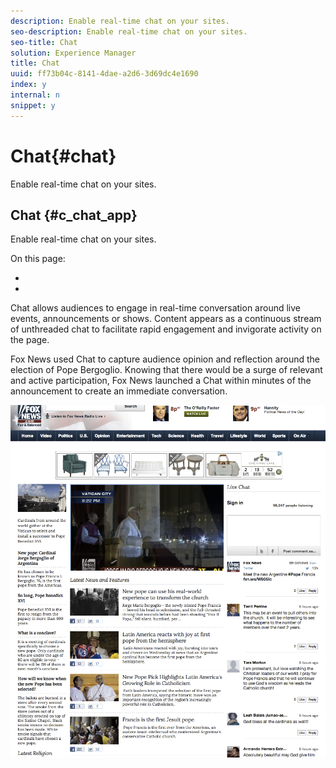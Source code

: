 ```yaml
---
description: Enable real-time chat on your sites.
seo-description: Enable real-time chat on your sites.
seo-title: Chat
solution: Experience Manager
title: Chat
uuid: ff73b04c-8141-4dae-a2d6-3d69dc4e1690
index: y
internal: n
snippet: y
---
```


# Chat{#chat}

Enable real-time chat on your sites.

## Chat {#c_chat_app}

<!-- 

c_chat_app.dita

 -->

Enable real-time chat on your sites.

On this page:

* [](../c-chat-app/r-chat-features.md#r_chat_features) 
* [](../c-chat-app/r-customize-chat.md#r_customize_chat)

Chat allows audiences to engage in real-time conversation around live events, announcements or shows. Content appears as a continuous stream of unthreaded chat to facilitate rapid engagement and invigorate activity on the page.

Fox News used Chat to capture audience opinion and reflection around the election of Pope Bergoglio. Knowing that there would be a surge of relevant and active participation, Fox News launched a Chat within minutes of the announcement to create an immediate conversation.

![](assets/chat_example.png)

